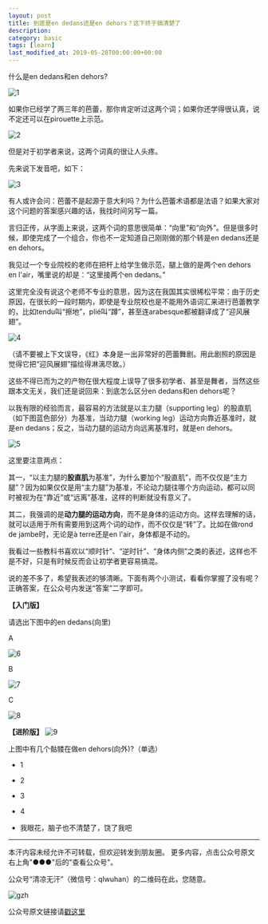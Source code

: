 ```yaml
---
layout: post
title: 到底是en dedans还是en dehors？这下终于搞清楚了 
description: 
category: basic
tags: [learn]
last_modified_at: 2019-05-28T00:00:00+00:00
---
```


什么是en dedans和en dehors?

![1](/../assets/img/2019-05-28/1.gif)

如果你已经学了两三年的芭蕾，那你肯定听过这两个词；如果你还学得很认真，说不定还可以在pirouette上示范。

![2](/../assets/img/2019-05-28/2.gif)

但是对于初学者来说，这两个词真的很让人头疼。

先来说下发音吧，如下：

![3](/../assets/img/2019-05-28/3.jpg)

有人或许会问：芭蕾不是起源于意大利吗？为什么芭蕾术语都是法语？如果大家对这个问题的答案感兴趣的话，我找时间另写一篇。


言归正传，从字面上来说，这两个词的意思很简单：“向里”和“向外”。但是很多时候，即使完成了一个组合，你也不一定知道自己刚刚做的那个转是en dedans还是en dehors。


我见过一个专业院校的老师在把杆上给学生做示范，腿上做的是两个en dehors en l'air，嘴里说的却是：“这里接两个en dedans。”


这里完全没有说这个老师不专业的意思，因为这在我国其实很稀松平常：由于历史原因，在很长的一段时期内，即使是专业院校也是不能用外语词汇来进行芭蕾教学的，比如tendu叫“擦地”，plié叫“蹲”，甚至连arabesque都被翻译成了“迎风展翅”。

![4](/../assets/img/2019-05-28/4.jpg)

（请不要被上下文误导，《红》本身是一出非常好的芭蕾舞剧。用此剧照的原因是觉得它把“迎风展翅”描绘得淋漓尽致。）


这些不得已而为之的产物在很大程度上误导了很多初学者、甚至是舞者，当然这些跟本文无关，我们还是说回来：到底怎么区分en dedans和en dehors呢？


以我有限的经验而言，最容易的方法就是以主力腿（supporting leg）的股直肌（如下图蓝色部分）为基准，当动力腿（working leg）运动方向靠近基准时，就是en dedans；反之，当动力腿的运动方向远离基准时，就是en dehors。


![5](/../assets/img/2019-05-28/5.jpg)

这里要注意两点：

其一，“以主力腿的**股直肌**为基准”，为什么要加个“股直肌”，而不仅仅是“主力腿”？因为如果仅仅是用“主力腿”为基准，不论动力腿往哪个方向运动，都可以同时被视为在“靠近”或“远离”基准，这样的判断就没有意义了。

其二，我强调的是**动力腿的运动方向**，而不是身体的运动方向。这样去理解的话，就可以适用于所有需要用到这两个词的动作，而不仅仅是“转”了。比如在做rond de jambe时，无论是à terre还是en l'air，身体都是不动的。

 

我看过一些教科书喜欢以“顺时针”、“逆时针”、“身体内侧”之类的表述，这样也不是不好，只是有时候反而会让初学者更容易搞混。

 

说的差不多了，希望我表述的够清晰。下面有两个小测试，看看你掌握了没有呢？正确答案，在公众号内发送“答案”二字即可。


**【入门版】**


请选出下图中的en dedans(向里)


A

![6](/../assets/img/2019-05-28/6.gif)

B

![7](/../assets/img/2019-05-28/7.gif)

C

![8](/../assets/img/2019-05-28/8.gif)


**【进阶版】**
![9](/../assets/img/2019-05-28/9.gif)

上图中有几个骷髅在做en dehors(向外)?（单选）
- 1

- 2

- 3

- 4

- 我眼花，脑子也不清楚了，饶了我吧 

<hr>

本汗内容未经允许不可转载，但欢迎转发到朋友圈。
更多内容，点击公众号原文右上角"●●●"后的"查看公众号"。

公众号“清凉无汗”（微信号：qlwuhan）的二维码在此，您随意。

![gzh](/../assets/img/gzh.png)

公众号原文链接请[戳这里](https://mp.weixin.qq.com/s/QQqDzkdfRZn3dIR-_UKigg)